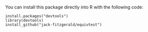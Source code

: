 You can install this package directly into R with the following code:
```
install.packages("devtools")
library(devtools)
install_github("jack-fitzgerald/equivtest")
```
